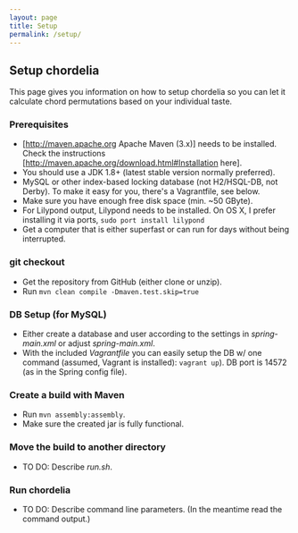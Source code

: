 ```yaml
---
layout: page
title: Setup
permalink: /setup/
---
```


<!-- Setup of chordelia. -->

## Setup chordelia
This page gives you information on how to setup chordelia so you can let it calculate chord permutations based on your individual taste.

###  Prerequisites
  * [http://maven.apache.org Apache Maven (3.x)] needs to be installed. Check the instructions [http://maven.apache.org/download.html#Installation here].
  * You should use a JDK 1.8+ (latest stable version normally preferred).
  * MySQL or other index-based locking database (not H2/HSQL-DB, not Derby). To make it easy for you, there's a Vagrantfile, see below.
  * Make sure you have enough free disk space (min. ~50 GByte).
  * For Lilypond output, Lilypond needs to be installed. On OS X, I prefer installing it via ports, ```sudo port install lilypond``` 
  * Get a computer that is either superfast or can run for days without being interrupted.

### git checkout
  * Get the repository from GitHub (either clone or unzip).
  * Run ```mvn clean compile -Dmaven.test.skip=true```

### DB Setup (for MySQL)
  * Either create a database and user according to the settings in _spring-main.xml_ or adjust _spring-main.xml_.
  * With the included *Vagrantfile* you can easily setup the DB w/ one command (assumed, Vagrant is installed): ```vagrant up```). DB port is 14572 (as in the Spring config file).

### Create a build with Maven
  * Run ```mvn assembly:assembly```.
  * Make sure the created jar is fully functional.

### Move the build to another directory
  * TO DO: Describe _run.sh_.

### Run chordelia
  * TO DO: Describe command line parameters. (In the meantime read the command output.)
